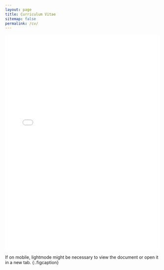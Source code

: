```yaml
---
layout: page
title: Curriculum Vitae
sitemap: false
permalink: /cv/
---
```


<embed src="../assets/CV_Huihao_Aug23.pdf" width="100%" height="700px" type="application/pdf">

If on mobile, lightmode might be necessary to view the document or open it in a new tab.
{:.figcaption}
